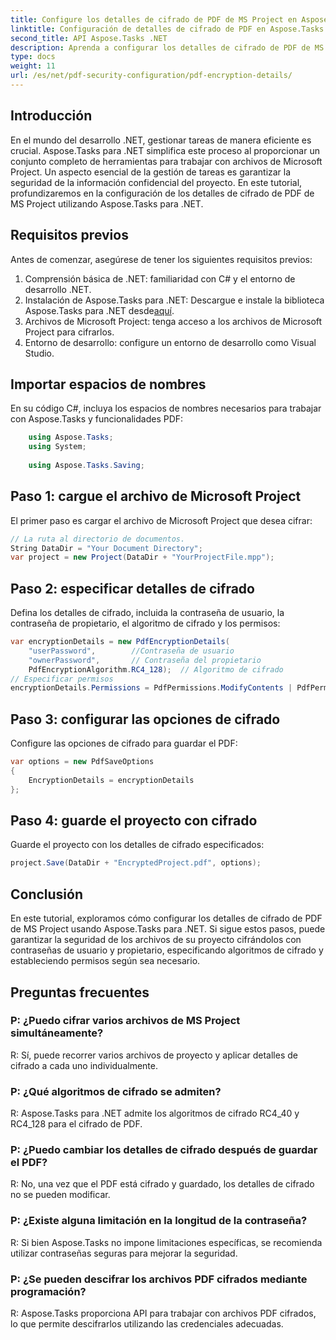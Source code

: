 ```yaml
---
title: Configure los detalles de cifrado de PDF de MS Project en Aspose.Tasks
linktitle: Configuración de detalles de cifrado de PDF en Aspose.Tasks
second_title: API Aspose.Tasks .NET
description: Aprenda a configurar los detalles de cifrado de PDF de MS Project en Aspose.Tasks para .NET. Proteja los archivos de su proyecto con contraseñas de usuario y propietario.
type: docs
weight: 11
url: /es/net/pdf-security-configuration/pdf-encryption-details/
---
```

## Introducción
En el mundo del desarrollo .NET, gestionar tareas de manera eficiente es crucial. Aspose.Tasks para .NET simplifica este proceso al proporcionar un conjunto completo de herramientas para trabajar con archivos de Microsoft Project. Un aspecto esencial de la gestión de tareas es garantizar la seguridad de la información confidencial del proyecto. En este tutorial, profundizaremos en la configuración de los detalles de cifrado de PDF de MS Project utilizando Aspose.Tasks para .NET.
## Requisitos previos
Antes de comenzar, asegúrese de tener los siguientes requisitos previos:
1. Comprensión básica de .NET: familiaridad con C# y el entorno de desarrollo .NET.
2.  Instalación de Aspose.Tasks para .NET: Descargue e instale la biblioteca Aspose.Tasks para .NET desde[aquí](https://releases.aspose.com/tasks/net/).
3. Archivos de Microsoft Project: tenga acceso a los archivos de Microsoft Project para cifrarlos.
4. Entorno de desarrollo: configure un entorno de desarrollo como Visual Studio.

## Importar espacios de nombres
En su código C#, incluya los espacios de nombres necesarios para trabajar con Aspose.Tasks y funcionalidades PDF:
```csharp
    using Aspose.Tasks;
    using System;
    
    using Aspose.Tasks.Saving;
```
## Paso 1: cargue el archivo de Microsoft Project
El primer paso es cargar el archivo de Microsoft Project que desea cifrar:
```csharp
// La ruta al directorio de documentos.
String DataDir = "Your Document Directory";
var project = new Project(DataDir + "YourProjectFile.mpp");
```
## Paso 2: especificar detalles de cifrado
Defina los detalles de cifrado, incluida la contraseña de usuario, la contraseña de propietario, el algoritmo de cifrado y los permisos:
```csharp
var encryptionDetails = new PdfEncryptionDetails(
    "userPassword",        //Contraseña de usuario
    "ownerPassword",       // Contraseña del propietario
    PdfEncryptionAlgorithm.RC4_128);  // Algoritmo de cifrado
// Especificar permisos
encryptionDetails.Permissions = PdfPermissions.ModifyContents | PdfPermissions.ModifyAnnotations;
```
## Paso 3: configurar las opciones de cifrado
Configure las opciones de cifrado para guardar el PDF:
```csharp
var options = new PdfSaveOptions
{
    EncryptionDetails = encryptionDetails
};
```
## Paso 4: guarde el proyecto con cifrado
Guarde el proyecto con los detalles de cifrado especificados:
```csharp
project.Save(DataDir + "EncryptedProject.pdf", options);
```

## Conclusión
En este tutorial, exploramos cómo configurar los detalles de cifrado de PDF de MS Project usando Aspose.Tasks para .NET. Si sigue estos pasos, puede garantizar la seguridad de los archivos de su proyecto cifrándolos con contraseñas de usuario y propietario, especificando algoritmos de cifrado y estableciendo permisos según sea necesario.
## Preguntas frecuentes
### P: ¿Puedo cifrar varios archivos de MS Project simultáneamente?
R: Sí, puede recorrer varios archivos de proyecto y aplicar detalles de cifrado a cada uno individualmente.
### P: ¿Qué algoritmos de cifrado se admiten?
R: Aspose.Tasks para .NET admite los algoritmos de cifrado RC4_40 y RC4_128 para el cifrado de PDF.
### P: ¿Puedo cambiar los detalles de cifrado después de guardar el PDF?
R: No, una vez que el PDF está cifrado y guardado, los detalles de cifrado no se pueden modificar.
### P: ¿Existe alguna limitación en la longitud de la contraseña?
R: Si bien Aspose.Tasks no impone limitaciones específicas, se recomienda utilizar contraseñas seguras para mejorar la seguridad.
### P: ¿Se pueden descifrar los archivos PDF cifrados mediante programación?
R: Aspose.Tasks proporciona API para trabajar con archivos PDF cifrados, lo que permite descifrarlos utilizando las credenciales adecuadas.